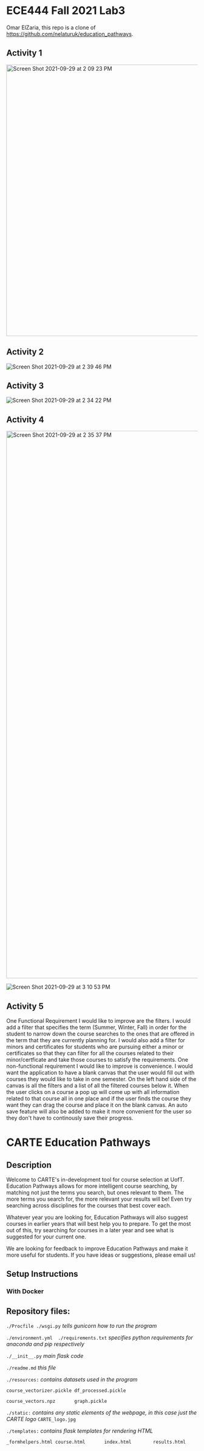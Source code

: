 # ECE444 Fall 2021 Lab3

Omar ElZaria,
this repo is a clone of https://github.com/nelaturuk/education_pathways.

## Activity 1
<img width="713" alt="Screen Shot 2021-09-29 at 2 09 23 PM" src="https://user-images.githubusercontent.com/46201075/135328935-be8061e1-899b-4e12-93d0-a7a994726a87.png">

## Activity 2
![Screen Shot 2021-09-29 at 2 39 46 PM](https://user-images.githubusercontent.com/46201075/135329173-8b047b90-0b04-4839-8e63-1e42eaa348fe.png)


## Activity 3
![Screen Shot 2021-09-29 at 2 34 22 PM](https://user-images.githubusercontent.com/46201075/135329222-f732000e-8b1b-4c9d-a8ef-0555ed56787e.png)

## Activity 4
<img width="1438" alt="Screen Shot 2021-09-29 at 2 35 37 PM" src="https://user-images.githubusercontent.com/46201075/135329271-1c8f77fd-8187-41fd-bb20-633a2a0f53c3.png">

![Screen Shot 2021-09-29 at 3 10 53 PM](https://user-images.githubusercontent.com/46201075/135333377-2272e215-5f75-4507-94d6-f08866a94db3.png)


## Activity 5

One Functional Requirement I would like to improve are the filters. I would add a filter that specifies the term (Summer, Winter, Fall) in order for the student to narrow down the course searches to the ones that are offered in the term that they are currently planning for. I would also add a filter for minors and certificates for students who are pursuing either a minor or certificates so that they can filter for all the courses related to their minor/certficate and take those courses to satisfy the requirements. One non-functional requirement I would like to improve is convenience.  I would want the application to have a blank canvas that the user would fill out with courses they would like to take in one semester. On the left hand side of the canvas is all the filters and a list of all the filtered courses below it. When the user clicks on a course a pop up will come up with all information related to that course all in one place and if the user finds the course they want they can drag the course and place it on the blank canvas. An auto save feature will also be added to make it more convenient for the user so they don't have to continously save their progress.

# CARTE Education Pathways

## Description
Welcome to CARTE's in-development tool for course selection at UofT. Education Pathways allows for more intelligent course searching, by matching not just the terms you search, but ones relevant to them. The more terms you search for, the more relevant your results will be! Even try searching across disciplines for the courses that best cover each.

Whatever year you are looking for, Education Pathways will also suggest courses in earlier years that will best help you to prepare. To get the most out of this, try searching for courses in a later year and see what is suggested for your current one.

We are looking for feedback to improve Education Pathways and make it more useful for students. If you have ideas or suggestions, please email us!

## Setup Instructions

### With Docker



## Repository files:

`./Procfile ./wsgi.py` *tells gunicorn how to run the program*

`./environment.yml  ./requirements.txt` *specifies python requirements for anaconda and pip respectively*

`./__init__.py` *main flask code*

`./readme.md` *this file*

`./resources:` *contains datasets used in the program*

`course_vectorizer.pickle df_processed.pickle`

`course_vectors.npz       graph.pickle`

`./static:` *contains any static elements of the webpage, in this case just the CARTE logo*
`CARTE_logo.jpg`

`./templates:` *contains flask templates for rendering HTML*

`_formhelpers.html course.html       index.html        results.html`

